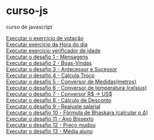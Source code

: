 # curso-js
 curso de javascript

<a href="https://murilooliveira18.github.io/curso-js/meusexemplos/meu-exemplo.html">Executar o exercício de votação</a><br>
<a href="https://murilooliveira18.github.io/curso-js/aula12ex/ex014/modelo.html">Executar exercício da Hora do dia</a><br>
<a href="https://murilooliveira18.github.io/curso-js/aula12ex/ex015/modelo.html">Executar exercício verificador de idade</a><br>
<a href="https://murilooliveira18.github.io/curso-js/desafios/d001/d001.html">Executar o desafio 1 - Mensagens</a><br>
<a href="https://murilooliveira18.github.io/curso-js/desafios/d002/d002.html">Executar o desafio 2 - Boas-Vindas</a><br>
<a href="https://murilooliveira18.github.io/curso-js/desafios/d003/d003.html">Executar o desafio 3 - Antecessor e Sucessor</a><br>
<a href="https://murilooliveira18.github.io/curso-js/desafios/d004/d004.html">Executar o desafio 4 - Calcula Troco</a><br>
<a href="https://murilooliveira18.github.io/curso-js/desafios/d005/d005.html">Executar o desafio 5 - Conversor de Medidas(metros)</a><br>
<a href="https://murilooliveira18.github.io/curso-js/desafios/d006/d006.html">Executar o desafio 6 - Conversor de temperatura (celsius)</a><br>
<a href="https://murilooliveira18.github.io/curso-js/desafios/d007/d007.html">Executar o desafio 7 - Conversor R$ → US$</a><br>
<a href="https://murilooliveira18.github.io/curso-js/desafios/d008/d008.html">Executar o desafio 8 - Cálculo de Desconto</a><br>
<a href="https://murilooliveira18.github.io/curso-js/desafios/d009/d009.html">Executar o desafio 9 - Reajuste salarial</a><br>
<a href="https://murilooliveira18.github.io/curso-js/desafios/d010/d010.html">Executar o desafio 10 - Fórmula de Bhaskara (calcular o &Delta;)</a><br>
<a href="https://murilooliveira18.github.io/curso-js/desafios/d011/d011.html">Executar o desafio 11 - Ano Bissexto</a><br>
<a href="https://murilooliveira18.github.io/curso-js/desafios/d012/d012.html">Executar o desafio 12 - Preço mudou</a><br>
<a href="https://murilooliveira18.github.io/curso-js/desafios/d013/d013.html">Executar o desafio 13 - Média aluno</a><br>